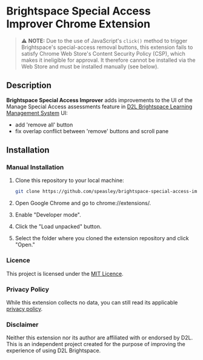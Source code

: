 # Brightspace Special Access Improver Chrome Extension

> ⚠️ **NOTE:** Due to the use of JavaScript's `click()` method to trigger Brightspace's special-access removal buttons, this extension fails to satisfy Chrome Web Store's Content Security Policy (CSP), which makes it ineligible for approval. It therefore cannot be installed via the Web Store and must be installed manually (see below).

## Description
**Brightspace Special Access Improver** adds improvements to the UI of the Manage Special Access assessments feature in [D2L Brightspace Learning Management System](https://www.d2l.com/brightspace/) UI:

* add 'remove all' button
* fix overlap conflict between 'remove' buttons and scroll pane

## Installation

### Manual Installation

1. Clone this repository to your local machine:

   ```bash
   git clone https://github.com/speasley/brightspace-special-access-improver-chrome.git
   ```

2. Open Google Chrome and go to chrome://extensions/.

3. Enable "Developer mode".

4. Click the "Load unpacked" button.

5. Select the folder where you cloned the extension repository and click "Open."

### Licence

This project is licensed under the [MIT Licence](http://opensource.org/licenses/MIT).

### Privacy Policy

While this extension collects no data, you can still read its applicable [privacy policy](./PRIVACY.md).

### Disclaimer

Neither this extension nor its author are affiliated with or endorsed by D2L. This is an independent project created for the purpose of improving the experience of using D2L Brightspace.
